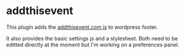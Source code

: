 # addthisevent
This plugin adds the [addthisevent.com js](http://addthisevent.com) to wordpress footer. 

It also provides the basic settings js and a stylesheet. Both need to be editted directly at the moment but I'm working
on a preferences panel. 
